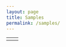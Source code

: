```yaml
---
layout: page
title: Samples
permalink: /samples/
---
```


<table>
    <tr>
        <td style="text-align: center;">
            <a href="sinewave">
                <canvas id="sinewave" style="height: 200px; width: 300px"></canvas>
            </a>
            <script>sample.setupMovingSineWave(document.getElementById("sinewave"));</script>
        </td>
        <td style="text-align: center;">
            <a href="chart">
                <canvas id="chart" style="height: 200px; width: 300px"></canvas>
            </a>
            <script>sample.setupInteractiveChart(document.getElementById("chart"));</script>
        </td>
    </tr>
</table>
